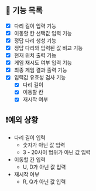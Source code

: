 ## 🔧 기능 목록

- [x] 다리 길이 입력 기능
- [x] 이동할 칸 선택값 입력 기능
- [x] 정답 다리 생성 기능
- [x] 정답 다리와 입력된 값 비교 기능
- [x] 현재 위치 출력 기능
- [x] 게임 재시도 여부 입력 기능
- [x] 최종 게임 결과 출력 기능
- [x] 입력값 유효성 검사 기능
  - [x] 다리 길이
  - [x] 이동할 칸
  - [x] 재시작 여부

## ❗예외 상황

- 다리 길이 입력
  - 숫자가 아닌 값 입력
  - 3 - 20사이 범위가 아닌 값 입력
- 이동할 칸 입력
  - U, D가 아닌 값 입력
- 재시작 여부
  - R, Q가 아닌 값 입력
